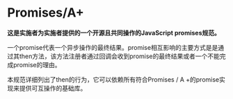 # Promises/A+
**这是实施者为实施者提供的一个开源且共同操作的JavaScript promises规范。**

一个promise代表一个异步操作的最终结果。promise相互影响的主要方式是是通过其then方法，该方法注册者通过回调会收到promise的最终结果或者一个不能完成promise的理由。

本规范详细列出了then的行为，它可以依赖所有符合Promises / A +的promise实现来提供可互操作的基础库。